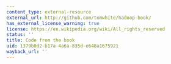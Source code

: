 ```yaml
---
content_type: external-resource
external_url: http://github.com/tomwhite/hadoop-book/
has_external_license_warning: true
license: https://en.wikipedia.org/wiki/All_rights_reserved
status: ''
title: Code from the book
uid: 1379b0d2-b17a-4a6a-835d-e648a1675921
wayback_url: ''
---
```

